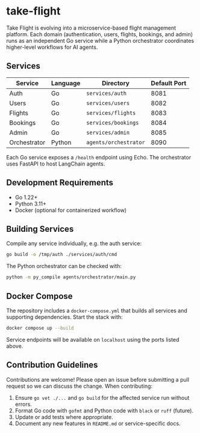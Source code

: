 # take-flight

Take Flight is evolving into a microservice-based flight management platform. Each domain (authentication, users, flights,
bookings, and admin) runs as an independent Go service while a Python orchestrator coordinates higher-level workflows for AI agents.

## Services

| Service       | Language | Directory                 | Default Port |
|---------------|----------|---------------------------|--------------|
| Auth          | Go       | `services/auth`           | 8081         |
| Users         | Go       | `services/users`          | 8082         |
| Flights       | Go       | `services/flights`        | 8083         |
| Bookings      | Go       | `services/bookings`       | 8084         |
| Admin         | Go       | `services/admin`          | 8085         |
| Orchestrator  | Python   | `agents/orchestrator`     | 8090         |

Each Go service exposes a `/health` endpoint using Echo. The orchestrator uses FastAPI to host LangChain agents.

## Development Requirements

- Go 1.22+
- Python 3.11+
- Docker (optional for containerized workflow)

## Building Services

Compile any service individually, e.g. the auth service:

```bash
go build -o /tmp/auth ./services/auth/cmd
```

The Python orchestrator can be checked with:

```bash
python -m py_compile agents/orchestrator/main.py
```

## Docker Compose

The repository includes a `docker-compose.yml` that builds all services and supporting dependencies.
Start the stack with:

```bash
docker compose up --build
```

Service endpoints will be available on `localhost` using the ports listed above.

## Contribution Guidelines

Contributions are welcome! Please open an issue before submitting a pull request so we can discuss the change. When contributing:

1. Ensure `go vet ./...` and `go build` for the affected service run without errors.
2. Format Go code with `gofmt` and Python code with `black` or `ruff` (future).
3. Update or add tests where appropriate.
4. Document any new features in `README.md` or service-specific docs.

